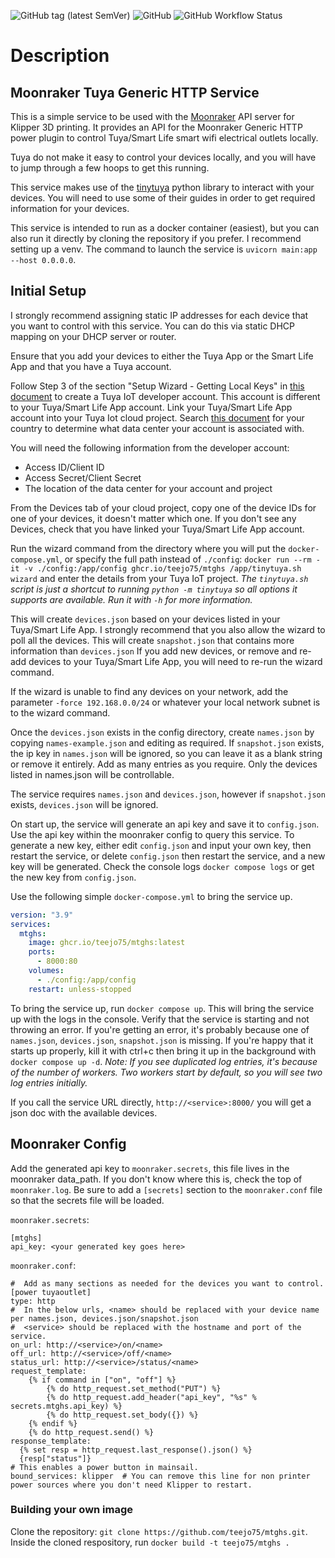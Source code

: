 
![GitHub tag (latest SemVer)](https://img.shields.io/github/v/tag/teejo75/mtghs?sort=semver)
![GitHub](https://img.shields.io/github/license/teejo75/mtghs)
![GitHub Workflow Status](https://img.shields.io/github/actions/workflow/status/teejo75/mtghs/docker-publish.yml)

# Description
## Moonraker Tuya Generic HTTP Service
This is a simple service to be used with the [Moonraker](https://github.com/Arksine/moonraker) API server for Klipper 3D printing. 
It provides an API for the Moonraker Generic HTTP power plugin to control Tuya/Smart Life smart wifi electrical outlets locally.

Tuya do not make it easy to control your devices locally, and you will have to jump through a few hoops to get this running.

This service makes use of the [tinytuya](https://github.com/jasonacox/tinytuya) python library to interact with your devices.
You will need to use some of their guides in order to get required information for your devices.

This service is intended to run as a docker container (easiest), but you can also run it directly by cloning the repository if you prefer.
I recommend setting up a venv. The command to launch the service is `uvicorn main:app --host 0.0.0.0`.

## Initial Setup
I strongly recommend assigning static IP addresses for each device that you want to control with this service. You can do this via static DHCP mapping on your DHCP server or router.

Ensure that you add your devices to either the Tuya App or the Smart Life App and that you have a Tuya account.

Follow Step 3 of the section "Setup Wizard - Getting Local Keys" in [this document](https://github.com/jasonacox/tinytuya/blob/master/README.md#setup-wizard---getting-local-keys) to create a Tuya IoT developer account.
This account is different to your Tuya/Smart Life App account.
Link your Tuya/Smart Life App account into your Tuya Iot cloud project.
Search [this document](https://developer.tuya.com/en/docs/iot/oem-app-data-center-distributed?id=Kafi0ku9l07qb) for your country to determine what data center your account is associated with.
 
You will need the following information from the developer account:
  * Access ID/Client ID
  * Access Secret/Client Secret
  * The location of the data center for your account and project

From the Devices tab of your cloud project, copy one of the device IDs for one of your devices, it doesn't matter which one.
If you don't see any Devices, check that you have linked your Tuya/Smart Life App account.

Run the wizard command from the directory where you will put the `docker-compose.yml`, or specify the full path instead of `./config`:
`docker run --rm -it -v ./config:/app/config ghcr.io/teejo75/mtghs /app/tinytuya.sh wizard` and enter the details from your Tuya IoT project. 
_The `tinytuya.sh` script is just a shortcut to running `python -m tinytuya` so all options it supports are available. 
Run it with `-h` for more information._

This will create `devices.json` based on your devices listed in your Tuya/Smart Life App.
I strongly recommend that you also allow the wizard to poll all the devices. This will create `snapshot.json` that contains more information than `devices.json`
If you add new devices, or remove and re-add devices to your Tuya/Smart Life App, you will need to re-run the wizard command.

If the wizard is unable to find any devices on your network, add the parameter `-force 192.168.0.0/24` or whatever your local network subnet is to the wizard command. 

Once the `devices.json` exists in the config directory, create `names.json` by copying `names-example.json` and editing as required. 
If `snapshot.json` exists, the ip key in `names.json` will be ignored, so you can leave it as a blank string or remove it entirely.
Add as many entries as you require. Only the devices listed in names.json will be controllable.

The service requires `names.json` and `devices.json`, however if `snapshot.json` exists, `devices.json` will be ignored.

On start up, the service will generate an api key and save it to `config.json`. Use the api key within the moonraker config to query this service.
To generate a new key, either edit `config.json` and input your own key, then restart the service, or delete `config.json` then restart the service, and a new key will be generated.
Check the console logs `docker compose logs` or get the new key from `config.json`.

Use the following simple `docker-compose.yml` to bring the service up.

```yaml
version: "3.9"
services:
  mtghs:
    image: ghcr.io/teejo75/mtghs:latest
    ports:
      - 8000:80
    volumes:
      - ./config:/app/config
    restart: unless-stopped
```
To bring the service up, run `docker compose up`. This will bring the service up with the logs in the console. Verify that the service is starting and not throwing an error.
If you're getting an error, it's probably because one of `names.json`, `devices.json`, `snapshot.json` is missing.
If you're happy that it starts up properly, kill it with ctrl+c then bring it up in the background with `docker compose up -d`.
_Note: If you see duplicated log entries, it's because of the number of workers. Two workers start by default, so you will see two log entries initially._

If you call the service URL directly, `http://<service>:8000/` you will get a json doc with the available devices. 

## Moonraker Config
Add the generated api key to `moonraker.secrets`, this file lives in the moonraker data_path. If you don't know where this is, check the top of `moonraker.log`.
Be sure to add a `[secrets]` section to the `moonraker.conf` file so that the secrets file will be loaded.

`moonraker.secrets`:
```
[mtghs]
api_key: <your generated key goes here>
```

`moonraker.conf`:
```
#  Add as many sections as needed for the devices you want to control.
[power tuyaoutlet]
type: http
#  In the below urls, <name> should be replaced with your device name per names.json, devices.json/snapshot.json
#  <service> should be replaced with the hostname and port of the service.
on_url: http://<service>/on/<name>
off_url: http://<service>/off/<name>
status_url: http://<service>/status/<name>
request_template:
    {% if command in ["on", "off"] %}
        {% do http_request.set_method("PUT") %}
        {% do http_request.add_header("api_key", "%s" % secrets.mtghs.api_key) %}
        {% do http_request.set_body({}) %}
    {% endif %}
    {% do http_request.send() %}
response_template:
  {% set resp = http_request.last_response().json() %}
  {resp["status"]}
# This enables a power button in mainsail.
bound_services: klipper  # You can remove this line for non printer power sources where you don't need Klipper to restart.
```

### Building your own image
Clone the repository: `git clone https://github.com/teejo75/mtghs.git`.
Inside the cloned respository, run `docker build -t teejo75/mtghs .`

